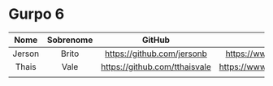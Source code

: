 # Gurpo 6

| Nome | Sobrenome| GitHub | Linkedin |
|:-:|:-:|:-:|:-:|
| Jerson | Brito  | <https://github.com/jersonb> | <https://www.linkedin.com/in/jersonb/> |
| Thais | Vale | <https://github.com/tthaisvale> | <https://www.linkedin.com/in/tthaisbvale/> |
|||||
